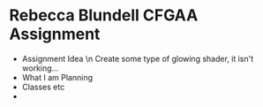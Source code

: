 # Rebecca Blundell CFGAA Assignment

- Assignment Idea
  \n Create some type of glowing shader, it isn't working...
- What I am Planning
- Classes etc
- 
